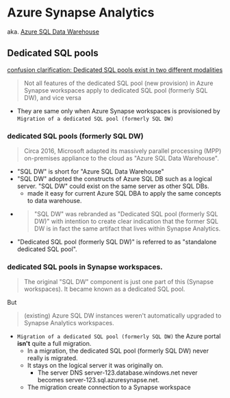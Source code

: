 # Azure Synapse Analytics
aka. [Azure SQL Data Warehouse](https://azure.microsoft.com/en-us/blog/azure-sql-data-warehouse-is-now-azure-synapse-analytics/?msockid=0856cf962dec6dc43723dad52ca96ca4)

## Dedicated SQL pools
[confusion clarification: Dedicated SQL pools exist in two different modalities](https://learn.microsoft.com/en-us/azure/synapse-analytics/sql/overview-difference-between-formerly-sql-dw-workspace#dedicated-sql-pools-exist-in-two-different-modalities)

> Not all features of the dedicated SQL pool (new provision) in Azure Synapse workspaces apply to dedicated SQL pool (formerly SQL DW), and vice versa
- They are same only when Azure Synapse workspaces is provisioned by `Migration of a dedicated SQL pool (formerly SQL DW)`
### dedicated SQL pools (formerly SQL DW)
> Circa 2016, Microsoft adapted its massively parallel processing (MPP) on-premises appliance to the cloud as "Azure SQL Data Warehouse".
- "SQL DW" is short for "Azure SQL Data Warehouse"
- "SQL DW" adopted the constructs of Azure SQL DB such as a logical server. "SQL DW" could exist on the same server as other SQL DBs.
  - made it easy for current Azure SQL DBA to apply the same concepts to data warehouse.
- > "SQL DW" was rebranded as "Dedicated SQL pool (formerly SQL DW)" with intention to create clear indication that the former SQL DW is in fact the same artifact that lives within Synapse Analytics.
- "Dedicated SQL pool (formerly SQL DW)" is referred to as "standalone dedicated SQL pool".
### dedicated SQL pools in Synapse workspaces.
> The original "SQL DW" component is just one part of this (Synapse workspaces). It became known as a dedicated SQL pool.

But 
> (existing) Azure SQL DW instances weren't automatically upgraded to Synapse Analytics workspaces.
- `Migration of a dedicated SQL pool (formerly SQL DW)` the Azure portal **isn't** quite a full migration.
  - In a migration, the dedicated SQL pool (formerly SQL DW) never really is migrated.
  - It stays on the logical server it was originally on.
    - The server DNS server-123.database.windows.net never becomes server-123.sql.azuresynapse.net.
  - The migration create connection to a Synapse workspace

